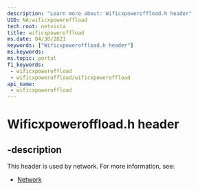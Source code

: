 ```yaml
---
description: "Learn more about: Wificxpoweroffload.h header"
UID: NA:wificxpoweroffload
tech.root: netvista
title: wificxpoweroffload
ms.date: 04/30/2021
keywords: ["Wificxpoweroffload.h header"]
ms.keywords: 
ms.topic: portal
f1_keywords:
 - wificxpoweroffload
 - wificxpoweroffload/wificxpoweroffload
api_name:
 - wificxpoweroffload
---
```


# Wificxpoweroffload.h header


## -description

This header is used by network. For more information, see:

- [Network](../_netvista/index.md)

